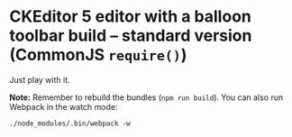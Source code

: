 # CKEditor 5 editor with a balloon toolbar build – standard version (CommonJS `require()`)

Just play with it.

**Note:** Remember to rebuild the bundles (`npm run build`). You can also run Webpack in the watch mode:

```
./node_modules/.bin/webpack -w
```
